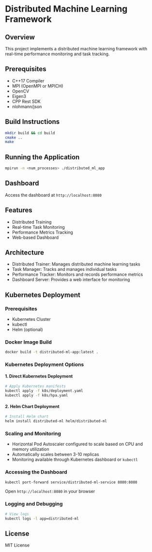 # Distributed Machine Learning Framework

## Overview
This project implements a distributed machine learning framework with real-time performance monitoring and task tracking.

## Prerequisites
- C++17 Compiler
- MPI (OpenMPI or MPICH)
- OpenCV
- Eigen3
- CPP Rest SDK
- nlohmann/json

## Build Instructions
```bash
mkdir build && cd build
cmake ..
make
```

## Running the Application
```bash
mpirun -n <num_processes> ./distributed_ml_app
```

## Dashboard
Access the dashboard at `http://localhost:8080`

## Features
- Distributed Training
- Real-time Task Monitoring
- Performance Metrics Tracking
- Web-based Dashboard

## Architecture
- Distributed Trainer: Manages distributed machine learning tasks
- Task Manager: Tracks and manages individual tasks
- Performance Tracker: Monitors and records performance metrics
- Dashboard Server: Provides a web interface for monitoring

## Kubernetes Deployment

### Prerequisites
- Kubernetes Cluster
- kubectl
- Helm (optional)

### Docker Image Build
```bash
docker build -t distributed-ml-app:latest .
```

### Kubernetes Deployment Options

#### 1. Direct Kubernetes Deployment
```bash
# Apply Kubernetes manifests
kubectl apply -f k8s/deployment.yaml
kubectl apply -f k8s/hpa.yaml
```

#### 2. Helm Chart Deployment
```bash
# Install Helm chart
helm install distributed-ml helm/distributed-ml
```

### Scaling and Monitoring
- Horizontal Pod Autoscaler configured to scale based on CPU and memory utilization
- Automatically scales between 3-10 replicas
- Monitoring available through Kubernetes dashboard or `kubectl`

### Accessing the Dashboard
```bash
kubectl port-forward service/distributed-ml-service 8080:8080
```
Open `http://localhost:8080` in your browser

### Logging and Debugging
```bash
# View logs
kubectl logs -l app=distributed-ml
```

## License
MIT License
